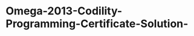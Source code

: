 Omega-2013-Codility-Programming-Certificate-Solution-
=====================================================
